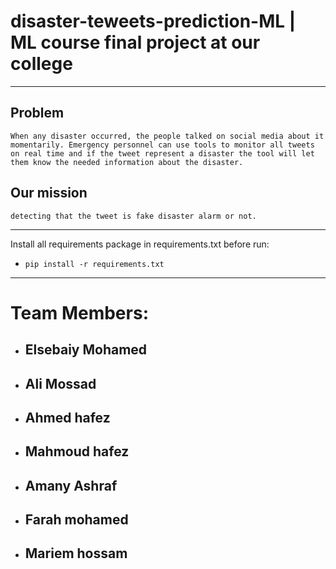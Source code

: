 # disaster-teweets-prediction-ML | ML course final project at our college


---
## Problem 

    When any disaster occurred, the people talked on social media about it momentarily. Emergency personnel can use tools to monitor all tweets on real time and if the tweet represent a disaster the tool will let them know the needed information about the disaster.

## Our mission 
    detecting that the tweet is fake disaster alarm or not.

---

 Install all requirements package in requirements.txt before run:

- ```pip install -r requirements.txt```

---

# Team Members:

* ##  Elsebaiy Mohamed
* ## Ali Mossad 
* ## Ahmed hafez
* ## Mahmoud hafez
* ## Amany Ashraf
* ## Farah mohamed
* ## Mariem hossam
